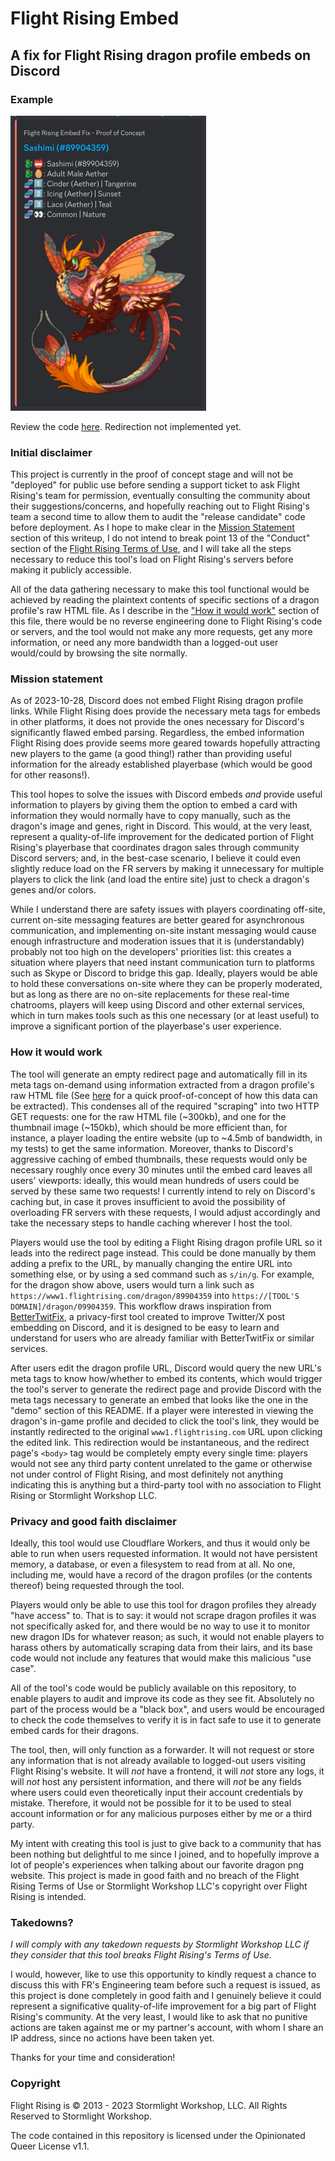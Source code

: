 # Flight Rising Embed
## A fix for Flight Rising dragon profile embeds on Discord

### Example
<img src="sashimidemo.png">

Review the code [here](proofofconcept.html). Redirection not implemented yet.

### Initial disclaimer
This project is currently in the proof of concept stage and will not be "deployed" for public use before sending a support ticket to ask Flight Rising's team for permission, eventually consulting the community about their suggestions/concerns, and hopefully reaching out to Flight Rising's team a second time to allow them to audit the "release candidate" code before deployment. As I hope to make clear in the [Mission Statement](#mission-statement) section of this writeup, I do not intend to break point 13 of the "Conduct" section of the [Flight Rising Terms of Use](https://flightrising.com/main.php?p=wiki&article=81), and I will take all the steps necessary to reduce this tool's load on Flight Rising's servers before making it publicly accessible.

All of the data gathering necessary to make this tool functional would be achieved by reading the plaintext contents of specific sections of a dragon profile's raw HTML file. As I describe in the ["How it would work"](#how-it-would-work) section of this file, there would be no reverse engineering done to Flight Rising's code or servers, and the tool would not make any more requests, get any more information, or need any more bandwidth than a logged-out user would/could by browsing the site normally.

### Mission statement
As of 2023-10-28, Discord does not embed Flight Rising dragon profile links. While Flight Rising does provide the necessary meta tags for embeds in other platforms, it does not provide the ones necessary for Discord's significantly flawed embed parsing. Regardless, the embed information Flight Rising does provide seems more geared towards hopefully attracting new players to the game (a good thing!) rather than providing useful information for the already established playerbase (which would be good for other reasons!).

This tool hopes to solve the issues with Discord embeds *and* provide useful information to players by giving them the option to embed a card with information they would normally have to copy manually, such as the dragon's image and genes, right in Discord. This would, at the very least, represent a quality-of-life improvement for the dedicated portion of Flight Rising's playerbase that coordinates dragon sales through community Discord servers; and, in the best-case scenario, I believe it could even slightly reduce load on the FR servers by making it unnecessary for multiple players to click the link (and load the entire site) just to check a dragon's genes and/or colors.

While I understand there are safety issues with players coordinating off-site, current on-site messaging features are better geared for asynchronous communication, and implementing on-site instant messaging would cause enough infrastructure and moderation issues that it is (understandably) probably not too high on the developers' priorities list: this creates a situation where players that need instant communication turn to platforms such as Skype or Discord to bridge this gap. Ideally, players would be able to hold these conversations on-site where they can be properly moderated, but as long as there are no on-site replacements for these real-time chatrooms, players will keep using Discord and other external services, which in turn makes tools such as this one necessary (or at least useful) to improve a significant portion of the playerbase's user experience.

### How it would work

The tool will generate an empty redirect page and automatically fill in its meta tags on-demand using information extracted from a dragon profile's raw HTML file (See [here](fetch.js) for a quick proof-of-concept of how this data can be extracted).  This condenses all of the required "scraping" into two HTTP GET requests: one for the raw HTML file (~300kb), and one for the thumbnail image (~150kb), which should be more efficient than, for instance, a player loading the entire website (up to ~4.5mb of bandwidth, in my tests) to get the same information. Moreover, thanks to Discord's aggressive caching of embed thumbnails, these requests would only be necessary roughly once every 30 minutes until the embed card leaves all users' viewports: ideally, this would mean hundreds of users could be served by these same two requests! I currently intend to rely on Discord's caching but, in case it proves insufficient to avoid the possibility of overloading FR servers with these requests, I would adjust accordingly and take the necessary steps to handle caching wherever I host the tool.

Players would use the tool by editing a Flight Rising dragon profile URL so it leads into the redirect page instead. This could be done manually by them adding a prefix to the URL, by manually changing the entire URL into something else, or by using a sed command such as `s/in/g`. For example, for the dragon show above, users would turn a link such as `https://www1.flightrising.com/dragon/89904359` into `https://[TOOL'S DOMAIN]/dragon/09904359`. This workflow draws inspiration from [BetterTwitFix](https://github.com/dylanpdx/BetterTwitFix/), a privacy-first tool created to improve Twitter/X post embedding on Discord, and it is designed to be easy to learn and understand for users who are already familiar with BetterTwitFix or similar services.

After users edit the dragon profile URL, Discord would query the new URL's meta tags to know how/whether to embed its contents, which would trigger the tool's server to generate the redirect page and provide Discord with the meta tags necessary to generate an embed that looks like the one in the "demo" section of this README. If a player were interested in viewing the dragon's in-game profile and decided to click the tool's link, they would be instantly redirected to the original `www1.flightrising.com` URL upon clicking the edited link. This redirection would be instantaneous, and the redirect page's `<body>` tag would be completely empty every single time: players would not see any third party content unrelated to the game or otherwise not under control of Flight Rising, and most definitely not anything indicating this is anything but a third-party tool with no association to Flight Rising or Stormlight Workshop LLC. 

### Privacy and good faith disclaimer
Ideally, this tool would use Cloudflare Workers, and thus it would only be able to run when users requested information. It would not have persistent memory, a database, or even a filesystem to read from at all. No one, including me, would have a record of the dragon profiles (or the contents thereof) being requested through the tool.

Players would only be able to use this tool for dragon profiles they already "have access" to. That is to say: it would not scrape dragon profiles it was not specifically asked for, and there would be no way to use it to monitor new dragon IDs for whatever reason; as such, it would not enable players to harass others by automatically scraping data from their lairs, and its base code would not include any features that would make this malicious "use case".

All of the tool's code would be publicly available on this repository, to enable players to audit and improve its code as they see fit. Absolutely no part of the process would be a "black box", and users would be encouraged to check the code themselves to verify it is in fact safe to use it to generate embed cards for their dragons.

The tool, then, will only function as a forwarder. It will not request or store any information that is not already available to logged-out users visiting Flight Rising's website. It will *not* have a frontend, it will *not* store any logs, it will *not* host any persistent information, and there will *not* be any fields where users could even theoretically input their account credentials by mistake. Therefore, it would not be possible for it to be used to steal account information or for any malicious purposes either by me or a third party.

My intent with creating this tool is just to give back to a community that has been nothing but delightful to me since I joined, and to hopefully improve a lot of people's experiences when talking about our favorite dragon png website. This project is made in good faith and no breach of the Flight Rising Terms of Use or Stormlight Workshop LLC's copyright over Flight Rising is intended.

### Takedowns?
*I will comply with any takedown requests by Stormlight Workshop LLC if they consider that this tool breaks Flight Rising's Terms of Use.*

I would, however, like to use this opportunity to kindly request a chance to discuss this with FR's Engineering team before such a request is issued, as this project is done completely in good faith and I genuinely believe it could represent a significative quality-of-life improvement for a big part of Flight Rising's community. At the very least, I would like to ask that no punitive actions are taken against me or my partner's account, with whom I share an IP address, since no actions have been taken yet.

Thanks for your time and consideration!

### Copyright
Flight Rising is © 2013 - 2023 Stormlight Workshop, LLC. All Rights Reserved to Stormlight Workshop.

The code contained in this repository is licensed under the Opinionated Queer License v1.1.
